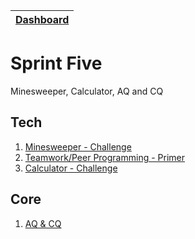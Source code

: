 [Dashboard](../README.md)|
---|

# Sprint Five

Minesweeper, Calculator, AQ and CQ

## Tech

1. [Minesweeper - Challenge](js-minesweeper.md)
2. [Teamwork/Peer Programming - Primer](peer-programming.md)
2. [Calculator - Challenge](js-calculator.md)

## Core 

1. [AQ & CQ](core-aq-cq.md)
